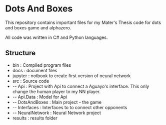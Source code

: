 # Dots And Boxes

This repository contains important files for my Mater's Thesis code for dots and boxes game and alphazero.

All code was written in C# and Python languages.

## Structure

+ bin : Compiled program files
+ docs : document files
+ jupyter : notbook to create first version of neural network
+ src : Source code
+ -- Api : Project with Api to connect a Aguayo's interface. This only change the human player to my NN player.
+ -- Api.Data : Model for Api
+ -- DotsAndBoxes : Main project - the game
+ -- Interfaces : Interfaces to to connect other opponents
+ -- NeuralNetwork : Neural Network project
+ results : results folder
